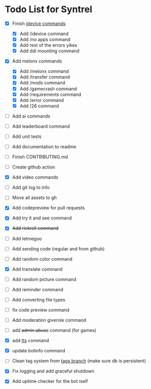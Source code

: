 # Todo List for Syntrel

- [x] Finish [idevice commands](https://github.com/jkcoxson/idevice/blob/master/idevice/src/lib.rs#L522)
  - [x] Add /idevice command
  - [x] Add /no apps command
  - [x] Add rest of the errors yikes
  - [x] Add ddi mounting command

- [x] Add melonx commands
  - [x] Add /melonx command
  - [x] Add /transfer command
  - [x] Add /mods command
  - [x] Add /gamecrash command
  - [x] Add /requirements command
  - [x] Add /error command
  - [x] Add /26 command

- [ ] Add ai commands

- [ ] Add leaderboard command

- [ ] Add unit tests

- [ ] Add documentation to readme

- [ ] Finish CONTRIBUTING.md

- [ ] Create github action 

- [x] Add video commands

- [ ] Add git log to info 

- [ ] Move all assets to gh

- [x] Add codepreview for pull requests

- [x] Add try it and see command

- [x] ~~Add rickroll command~~

- [ ] Add letmegoo

- [ ] Add sending code (regular and from github)

- [ ] Add random color command

- [x] Add translate command

- [ ] Add random picture command

- [ ] Add reminder command

- [ ] Add converting file types

- [ ] fix code preview command

- [ ] Add moderation giverole command

- [ ] add ~~admin abuse~~ command (for games)

- [x] add [tts](https://developer.puter.com/tutorials/free-unlimited-text-to-speech-api/) command

- [x] update botinfo command

- [ ] Clean tag system from [tags branch](https://github.com/neoarz/Syntrel/tree/tags) (make sure db is persistent)

- [x] Fix logging and add graceful shutdown

- [x] Add uptime checker for the bot iself 
